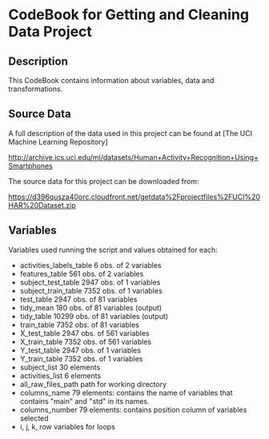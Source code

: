 CodeBook for Getting and Cleaning Data Project
==============================================

Description
-----------

This CodeBook contains information about variables, data and transformations.

Source Data
-----------

A full description of the data used in this project can be found at [The UCI Machine Learning Repository]

http://archive.ics.uci.edu/ml/datasets/Human+Activity+Recognition+Using+Smartphones

The source data for this project can be downloaded from:

https://d396qusza40orc.cloudfront.net/getdata%2Fprojectfiles%2FUCI%20HAR%20Dataset.zip

Variables
---------

Variables used running the script and values obtained for each:

- activities_labels_table     6 obs. of 2 variables
- features_table              561 obs. of 2 variables
- subject_test_table          2947  obs. of 1 variables
- subject_train_table         7352  obs. of 1 variables
- test_table                  2947  obs. of 81 variables
- tidy_mean                   180  obs. of 81 variables (output)
- tidy_table                  10299  obs. of 81 variables (output)
- train_table                 7352  obs. of 81 variables
- X_test_table                2947  obs. of 561 variables
- X_train_table               7352  obs. of 561 variables
- Y_test_table                2947  obs. of 1 variables
- Y_train_table               7352 obs. of 1 variables
- subject_list                30 elements
- activities_list             6 elements
- all_raw_files_path          path for working directory
- columns_name                79 elements: contains the name of variables that contains "main" and "std" in its names.
- columns_number              79 elements: contains position column of variables selected
- i, j, k, row                variables for loops

